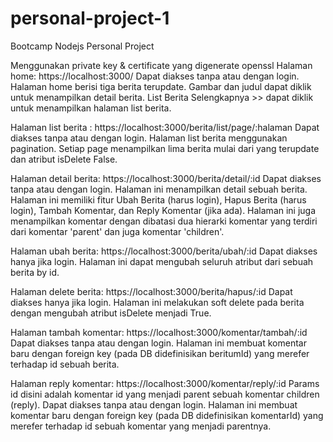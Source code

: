 # personal-project-1
Bootcamp Nodejs Personal Project


Menggunakan private key & certificate yang digenerate openssl
Halaman home: https://localhost:3000/
Dapat diakses tanpa atau dengan login.
Halaman home berisi tiga berita terupdate. Gambar dan judul dapat diklik untuk menampilkan detail berita.
List Berita Selengkapnya >> dapat diklik untuk menampilkan halaman list berita.

Halaman list berita : https://localhost:3000/berita/list/page/:halaman
Dapat diakses tanpa atau dengan login.
Halaman list berita menggunakan pagination. Setiap page menampilkan lima berita mulai dari yang terupdate dan atribut isDelete False.

Halaman detail berita: https://localhost:3000/berita/detail/:id
Dapat diakses tanpa atau dengan login.
Halaman ini menampilkan detail sebuah berita.
Halaman ini memiliki fitur Ubah Berita (harus login), Hapus Berita (harus login), Tambah Komentar, dan Reply Komentar (jika ada).
Halaman ini juga menampilkan komentar dengan dibatasi dua hierarki komentar yang terdiri dari komentar 'parent' dan juga komentar 'children'.

Halaman ubah berita: https://localhost:3000/berita/ubah/:id
Dapat diakses hanya jika login.
Halaman ini dapat mengubah seluruh atribut dari sebuah berita by id.

Halaman delete berita: https://localhost:3000/berita/hapus/:id
Dapat diakses hanya jika login.
Halaman ini melakukan soft delete pada berita dengan mengubah atribut isDelete menjadi True.

Halaman tambah komentar: https://localhost:3000/komentar/tambah/:id
Dapat diakses tanpa atau dengan login.
Halaman ini membuat komentar baru dengan foreign key (pada DB didefinisikan beritumId) yang merefer terhadap id sebuah berita.

Halaman reply komentar: https://localhost:3000/komentar/reply/:id
Params id disini adalah komentar id yang menjadi parent sebuah komentar children (reply).
Dapat diakses tanpa atau dengan login.
Halaman ini membuat komentar baru dengan foreign key (pada DB didefinisikan komentarId) yang merefer terhadap id sebuah komentar yang menjadi parentnya.
